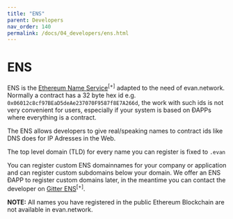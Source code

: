 ```yaml
---
title: "ENS"
parent: Developers
nav_order: 140
permalink: /docs/04_developers/ens.html
---
```


# ENS

ENS is the [Ethereum Name Service](https://github.com/ethereum/ens)<sup>[+]</sup> adapted to the need of evan.network. Normally a contract has a 32 byte hex id e.g. `0x06012c8cf97BEaD5deAe237070F9587f8E7A266d`, the work with such ids is not very convenient for users, especially if your system is based on ÐAPPs where everything is a contract.

The ENS allows developers to give real/speaking names to contract ids like DNS does for IP Adresses in the Web.

The top level domain (TLD) for every name you can register is fixed to `.evan`

You can register custom ENS domainnames for your company or application and can register custom subdomains below your domain. We offer an ENS ÐAPP to register custom domains later, in the meantime you can contact the developer on [Gitter ENS](https://gitter.im/evannetwork/ens)<sup>[+]</sup>.

**NOTE:** All names you have registered in the public Ethereum Blockchain are not available in evan.network.
